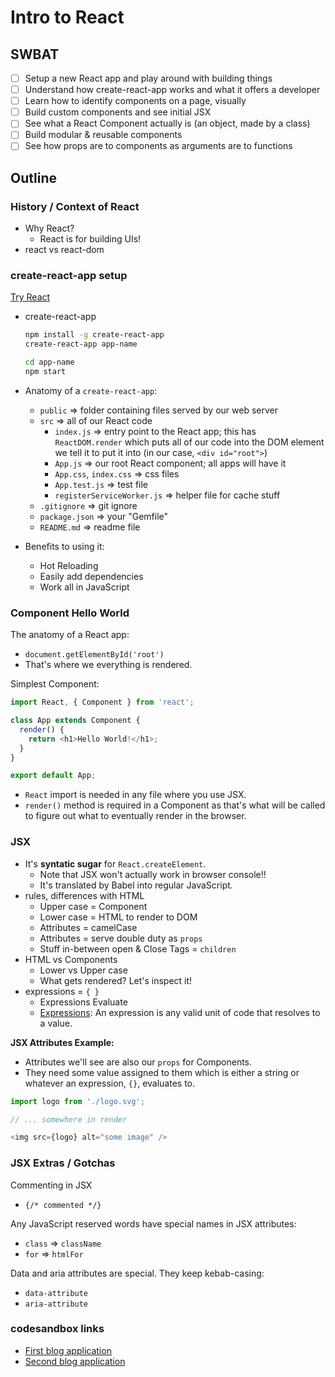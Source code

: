 Intro to React
==============

## SWBAT

- [ ] Setup a new React app and play around with building things
- [ ] Understand how create-react-app works and what it offers a developer
- [ ] Learn how to identify components on a page, visually
- [ ] Build custom components and see initial JSX
- [ ] See what a React Component actually is (an object, made by a class)
- [ ] Build modular & reusable components
- [ ] See how props are to components as arguments are to functions

## Outline

### History / Context of React

- Why React?
  - React is for building UIs!
- react vs react-dom

### create-react-app setup

[Try React](https://reactjs.org/docs/try-react.html)
- create-react-app
  ```sh
  npm install -g create-react-app
  create-react-app app-name

  cd app-name
  npm start
  ```

- Anatomy of a `create-react-app`:
  - `public` => folder containing files served by our web server
  - `src` => all of our React code
    - `index.js` => entry point to the React app; this has `ReactDOM.render` which puts all of our code into the DOM element we tell it to put it into (in our case, `<div id="root">`)
    - `App.js` => our root React component; all apps will have it
    - `App.css`, `index.css` => css files
    - `App.test.js` => test file
    - `registerServiceWorker.js` => helper file for cache stuff
  - `.gitignore` => git ignore
  - `package.json` => your "Gemfile"
  - `README.md` => readme file
- Benefits to using it:
  - Hot Reloading
  - Easily add dependencies
  - Work all in JavaScript

### Component Hello World

The anatomy of a React app:
- `document.getElementById('root')`
- That's where we everything is rendered.

Simplest Component:

```javascript
import React, { Component } from 'react';

class App extends Component {
  render() {
    return <h1>Hello World!</h1>;
  }
}

export default App;
```

- `React` import is needed in any file where you use JSX.
- `render()` method is required in a Component as that's what will be called to figure out what to eventually render in the browser.

### JSX

- It's **syntatic sugar** for `React.createElement`.
  - Note that JSX won't actually work in browser console!!
  - It's translated by Babel into regular JavaScript.
- rules, differences with HTML
  - Upper case = Component
  - Lower case = HTML to render to DOM
  - Attributes = camelCase
  - Attributes = serve double duty as `props`
  - Stuff in-between open & Close Tags = `children`
- HTML vs Components
  - Lower vs Upper case
  - What gets rendered? Let's inspect it!
- expressions = `{ }`
  - Expressions Evaluate
  - [Expressions](https://developer.mozilla.org/en-US/docs/Web/JavaScript/Guide/Expressions_and_Operators#Expressions): An expression is any valid unit of code that resolves to a value.

**JSX Attributes Example:**

- Attributes we'll see are also our `props` for Components.
- They need some value assigned to them which is either a string or whatever an expression, `{}`, evaluates to.

```javascript
import logo from './logo.svg';

// ... somewhere in render

<img src={logo} alt="some image" />
```

### JSX Extras / Gotchas

Commenting in JSX
- `{/* commented */}`

Any JavaScript reserved words have special names in JSX attributes:
- `class` => `className`
- `for` => `htmlFor`

Data and aria attributes are special. They keep kebab-casing:
- `data-attribute`
- `aria-attribute`

### codesandbox links
- [First blog application](https://codesandbox.io/s/5vnnqr7q24) 
- [Second blog application](https://codesandbox.io/s/6yr1mqwkrz) 